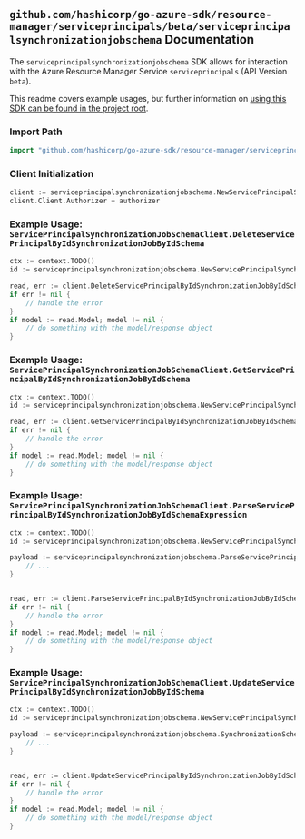 
## `github.com/hashicorp/go-azure-sdk/resource-manager/serviceprincipals/beta/serviceprincipalsynchronizationjobschema` Documentation

The `serviceprincipalsynchronizationjobschema` SDK allows for interaction with the Azure Resource Manager Service `serviceprincipals` (API Version `beta`).

This readme covers example usages, but further information on [using this SDK can be found in the project root](https://github.com/hashicorp/go-azure-sdk/tree/main/docs).

### Import Path

```go
import "github.com/hashicorp/go-azure-sdk/resource-manager/serviceprincipals/beta/serviceprincipalsynchronizationjobschema"
```


### Client Initialization

```go
client := serviceprincipalsynchronizationjobschema.NewServicePrincipalSynchronizationJobSchemaClientWithBaseURI("https://management.azure.com")
client.Client.Authorizer = authorizer
```


### Example Usage: `ServicePrincipalSynchronizationJobSchemaClient.DeleteServicePrincipalByIdSynchronizationJobByIdSchema`

```go
ctx := context.TODO()
id := serviceprincipalsynchronizationjobschema.NewServicePrincipalSynchronizationJobID("servicePrincipalIdValue", "synchronizationJobIdValue")

read, err := client.DeleteServicePrincipalByIdSynchronizationJobByIdSchema(ctx, id)
if err != nil {
	// handle the error
}
if model := read.Model; model != nil {
	// do something with the model/response object
}
```


### Example Usage: `ServicePrincipalSynchronizationJobSchemaClient.GetServicePrincipalByIdSynchronizationJobByIdSchema`

```go
ctx := context.TODO()
id := serviceprincipalsynchronizationjobschema.NewServicePrincipalSynchronizationJobID("servicePrincipalIdValue", "synchronizationJobIdValue")

read, err := client.GetServicePrincipalByIdSynchronizationJobByIdSchema(ctx, id)
if err != nil {
	// handle the error
}
if model := read.Model; model != nil {
	// do something with the model/response object
}
```


### Example Usage: `ServicePrincipalSynchronizationJobSchemaClient.ParseServicePrincipalByIdSynchronizationJobByIdSchemaExpression`

```go
ctx := context.TODO()
id := serviceprincipalsynchronizationjobschema.NewServicePrincipalSynchronizationJobID("servicePrincipalIdValue", "synchronizationJobIdValue")

payload := serviceprincipalsynchronizationjobschema.ParseServicePrincipalByIdSynchronizationJobByIdSchemaExpressionRequest{
	// ...
}


read, err := client.ParseServicePrincipalByIdSynchronizationJobByIdSchemaExpression(ctx, id, payload)
if err != nil {
	// handle the error
}
if model := read.Model; model != nil {
	// do something with the model/response object
}
```


### Example Usage: `ServicePrincipalSynchronizationJobSchemaClient.UpdateServicePrincipalByIdSynchronizationJobByIdSchema`

```go
ctx := context.TODO()
id := serviceprincipalsynchronizationjobschema.NewServicePrincipalSynchronizationJobID("servicePrincipalIdValue", "synchronizationJobIdValue")

payload := serviceprincipalsynchronizationjobschema.SynchronizationSchema{
	// ...
}


read, err := client.UpdateServicePrincipalByIdSynchronizationJobByIdSchema(ctx, id, payload)
if err != nil {
	// handle the error
}
if model := read.Model; model != nil {
	// do something with the model/response object
}
```
